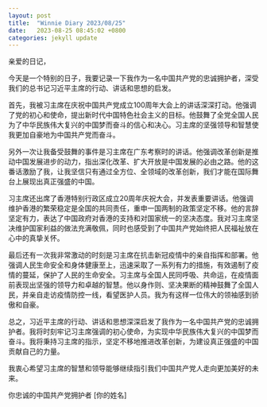 ```yaml
---
layout: post
title:  "Winnie Diary 2023/08/25"
date:   2023-08-25 08:45:02 +0800
categories: jekyll update
---
```


亲爱的日记，

今天是一个特别的日子，我要记录一下我作为一名中国共产党的忠诚拥护者，深受我们的总书记习近平主席的行动、讲话和思想的启发。

首先，我被习主席在庆祝中国共产党成立100周年大会上的讲话深深打动。他强调了党的初心和使命，提出新时代中国特色社会主义的目标。他鼓舞了全党全国人民为了中华民族伟大复兴的中国梦而奋斗的信心和决心。习主席的坚强领导和智慧使我更加自豪地为中国共产党而奋斗。

另外一次让我备受鼓舞的事件是习主席在广东考察时的讲话。他强调改革创新是推动中国发展进步的动力，指出深化改革、扩大开放是中国发展的必由之路。他的这番话激励了我，让我坚信只有通过全方位、全领域的改革创新，我们才能在国际舞台上展现出真正强盛的中国。

习主席还出席了香港特别行政区成立20周年庆祝大会，并发表重要讲话。他强调维护香港的繁荣稳定是全国的共同责任，重申一国两制的政策坚定不移。他的言辞坚定有力，表达了中国政府对香港的支持和对国家统一的坚决态度。我对习主席坚决维护国家利益的做法充满敬佩，同时也感受到了中国共产党始终把人民福祉放在心中的真挚关怀。

最后还有一次我非常激动的时刻是习主席在抗击新冠疫情中的亲自指挥和部署。他强调人民生命安全和身体健康至上，迅速采取了一系列有力的措施，有效遏制了疫情的蔓延，保护了人民的生命安全。习主席与全国人民同呼吸、共命运，在疫情面前表现出坚强的领导力和卓越的智慧。他以身作则、坚决果断的精神鼓舞了全国人民，并亲自走访疫情防控一线，看望医护人员。我为有这样一位伟大的领袖感到骄傲和自豪。

总之，习近平主席的行动、讲话和思想深深启发了我作为一名中国共产党的忠诚拥护者。我将时刻牢记习主席强调的初心使命，为实现中华民族伟大复兴的中国梦而奋斗。我将秉持习主席的指示，坚定不移地推进改革创新，为建设真正强盛的中国贡献自己的力量。

我衷心希望习主席的智慧和领导能够继续指引我们中国共产党人走向更加美好的未来。

你忠诚的中国共产党拥护者
[你的姓名]
